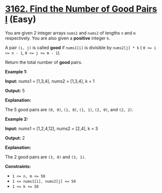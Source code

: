 # [3162. Find the Number of Good Pairs I][link] (Easy)

[link]: https://leetcode.cn/contest/weekly-contest-399/problems/find-the-number-of-good-pairs-i/

You are given 2 integer arrays `nums1` and `nums2` of lengths `n` and `m` respectively. You are also
given a **positive** integer `k`.

A pair `(i, j)` is called **good** if `nums1[i]` is divisible by `nums2[j] * k` ( `0 <= i <= n - 1`,
`0 <= j <= m - 1`).

Return the total number of **good** pairs.

**Example 1:**

**Input:** nums1 = \[1,3,4\], nums2 = \[1,3,4\], k = 1

**Output:** 5

**Explanation:**

The 5 good pairs are `(0, 0)`, `(1, 0)`, `(1, 1)`, `(2, 0)`, and `(2, 2)`.

**Example 2:**

**Input:** nums1 = \[1,2,4,12\], nums2 = \[2,4\], k = 3

**Output:** 2

**Explanation:**

The 2 good pairs are `(3, 0)` and `(3, 1)`.

**Constraints:**

- `1 <= n, m <= 50`
- `1 <= nums1[i], nums2[j] <= 50`
- `1 <= k <= 50`
